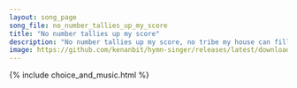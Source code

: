 ```yaml
---
layout: song_page
song_file: no_number_tallies_up_my_score
title: "No number tallies up my score"
description: "No number tallies up my score, no tribe my house can fill; I sit beside the fount of life and pour the deluge still. And gathered by most fragile pow'... secular 4part acapella 4verse arrbykenan textbyother"
image: https://github.com/kenanbit/hymn-singer/releases/latest/download/no_number_tallies_up_my_score-trad.png
---
```


{% include choice_and_music.html %}